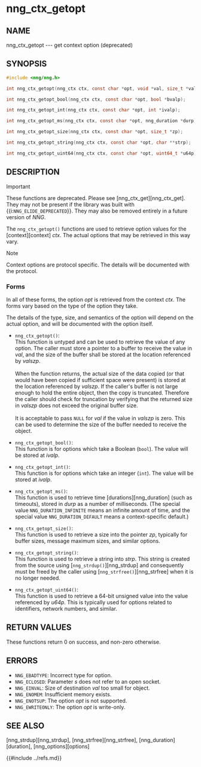 # nng_ctx_getopt

## NAME

nng_ctx_getopt --- get context option (deprecated)

## SYNOPSIS

```c
#include <nng/nng.h>

int nng_ctx_getopt(nng_ctx ctx, const char *opt, void *val, size_t *valszp);

int nng_ctx_getopt_bool(nng_ctx ctx, const char *opt, bool *bvalp);

int nng_ctx_getopt_int(nng_ctx ctx, const char *opt, int *ivalp);

int nng_ctx_getopt_ms(nng_ctx ctx, const char *opt, nng_duration *durp);

int nng_ctx_getopt_size(nng_ctx ctx, const char *opt, size_t *zp);

int nng_ctx_getopt_string(nng_ctx ctx, const char *opt, char **strp);

int nng_ctx_getopt_uint64(nng_ctx ctx, const char *opt, uint64_t *u64p);
```

## DESCRIPTION

> [!IMPORTANT]
> These functions are deprecated. Please see [nng_ctx_get][nng_ctx_get].
> They may not be present if the library was built with {{i:`NNG_ELIDE_DEPRECATED`}}.
> They may also be removed entirely in a future version of _NNG_.

The `nng_ctx_getopt()` functions are used to retrieve option values for
the [context][context] _ctx_.
The actual options that may be retrieved in this way vary.

> [!NOTE]
> Context options are protocol specific.
> The details will be documented with the protocol.

### Forms

In all of these forms, the option _opt_ is retrieved from the context _ctx_.
The forms vary based on the type of the option they take.

The details of the type, size, and semantics of the option will depend
on the actual option, and will be documented with the option itself.

- `nng_ctx_getopt()`:\
   This function is untyped and can be used to retrieve the value of any option.
  The caller must store a pointer to a buffer to receive the value in _val_,
  and the size of the buffer shall be stored at the location referenced by
  _valszp_.\
  \
   When the function returns, the actual size of the data copied (or that
  would have been copied if sufficient space were present) is stored at
  the location referenced by _valszp_.
  If the caller's buffer is not large enough to hold the entire object,
  then the copy is truncated.
  Therefore the caller should check for truncation by verifying that the
  returned size in _valszp_ does not exceed the original buffer size.\
  \
  It is acceptable to pass `NULL` for _val_ if the value in _valszp_ is zero.
  This can be used to determine the size of the buffer needed to receive
  the object.

- `nng_ctx_getopt_bool()`:\
  This function is for options which take a Boolean (`bool`).
  The value will be stored at _ivalp_.

- `nng_ctx_getopt_int()`:\
  This function is for options which take an integer (`int`).
  The value will be stored at _ivalp_.

- `nng_ctx_getopt_ms()`:\
  This function is used to retrieve time [durations][nng_duration]
  (such as timeouts), stored in _durp_ as a number of milliseconds.
  (The special value `NNG_DURATION_INFINITE` means an infinite amount of time, and
  the special value `NNG_DURATION_DEFAULT` means a context-specific default.)

- `nng_ctx_getopt_size()`:\
  This function is used to retrieve a size into the pointer _zp_,
  typically for buffer sizes, message maximum sizes, and similar options.

- `nng_ctx_getopt_string()`:\
  This function is used to retrieve a string into _strp_.
  This string is created from the source using [`nng_strdup()`][nng_strdup]
  and consequently must be freed by the caller using
  [`nng_strfree()`][nng_strfree] when it is no longer needed.

- `nng_ctx_getopt_uint64()`:\
  This function is used to retrieve a 64-bit unsigned value into the value
  referenced by _u64p_.
  This is typically used for options related to identifiers, network
  numbers, and similar.

## RETURN VALUES

These functions return 0 on success, and non-zero otherwise.

## ERRORS

- `NNG_EBADTYPE`: Incorrect type for option.
- `NNG_ECLOSED`: Parameter _s_ does not refer to an open socket.
- `NNG_EINVAL`: Size of destination _val_ too small for object.
- `NNG_ENOMEM`: Insufficient memory exists.
- `NNG_ENOTSUP`: The option _opt_ is not supported.
- `NNG_EWRITEONLY`: The option _opt_ is write-only.

## SEE ALSO

[nng_strdup][nng_strdup],
[nng_strfree][nng_strfree],
[nng_duration][duration],
[nng_options][options]

{{#include ../refs.md}}
